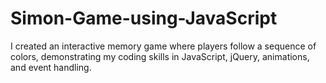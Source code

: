 # Simon-Game-using-JavaScript
I created an interactive memory game where players follow a sequence of colors, demonstrating my coding skills in JavaScript, jQuery, animations, and event handling.
